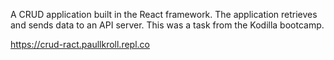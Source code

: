 A CRUD application built in the React framework. The application retrieves and sends data to an API server. This was a task from the Kodilla bootcamp.

https://crud-ract.paullkroll.repl.co
